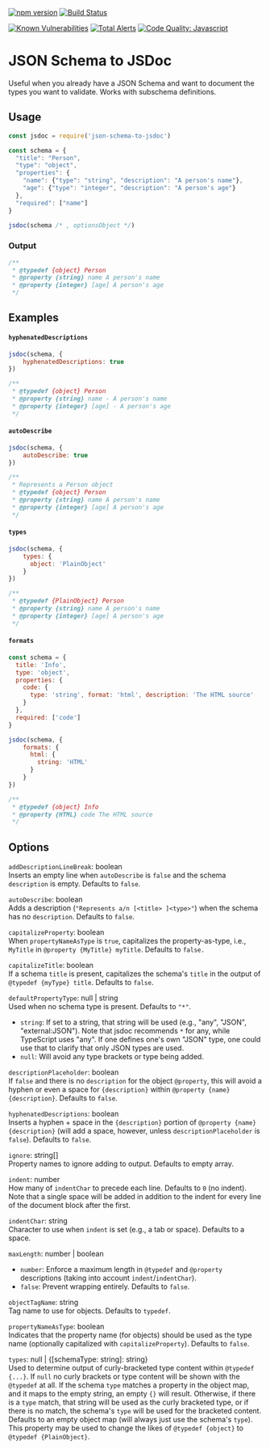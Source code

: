 [![npm version](https://img.shields.io/npm/v/json-schema-to-jsdoc.svg)](https://www.npmjs.com/package/json-schema-to-jsdoc)
[![Build Status](https://travis-ci.org/n3ps/json-schema-to-jsdoc.svg?branch=master)](https://travis-ci.org/n3ps/json-schema-to-jsdoc)

[![Known Vulnerabilities](https://snyk.io/test/github/n3ps/json-schema-to-jsdoc/badge.svg)](https://snyk.io/test/github/n3ps/json-schema-to-jsdoc)
[![Total Alerts](https://img.shields.io/lgtm/alerts/g/n3ps/json-schema-to-jsdoc.svg?logo=lgtm&logoWidth=18)](https://lgtm.com/projects/g/n3ps/json-schema-to-jsdoc/alerts)
[![Code Quality: Javascript](https://img.shields.io/lgtm/grade/javascript/g/n3ps/json-schema-to-jsdoc.svg?logo=lgtm&logoWidth=18)](https://lgtm.com/projects/g/n3ps/json-schema-to-jsdoc/context:javascript)

# JSON Schema to JSDoc

Useful when you already have a JSON Schema and want to document the types you want to validate. Works with subschema definitions.

## Usage

```js
const jsdoc = require('json-schema-to-jsdoc')

const schema = {
  "title": "Person",
  "type": "object",
  "properties": {
    "name": {"type": "string", "description": "A person's name"},
    "age": {"type": "integer", "description": "A person's age"}
  },
  "required": ["name"]
}

jsdoc(schema /* , optionsObject */)
```

### Output

```js
/**
 * @typedef {object} Person
 * @property {string} name A person's name
 * @property {integer} [age] A person's age
 */
```

## Examples

#### `hyphenatedDescriptions`

```js
jsdoc(schema, {
    hyphenatedDescriptions: true
})
```

```js
/**
 * @typedef {object} Person
 * @property {string} name - A person's name
 * @property {integer} [age] - A person's age
 */
```

#### `autoDescribe`

```js
jsdoc(schema, {
    autoDescribe: true
})
```

```js
/**
 * Represents a Person object
 * @typedef {object} Person
 * @property {string} name A person's name
 * @property {integer} [age] A person's age
 */
```

#### `types`

```js
jsdoc(schema, {
    types: {
      object: 'PlainObject'
    }
})
```

```js
/**
 * @typedef {PlainObject} Person
 * @property {string} name A person's name
 * @property {integer} [age] A person's age
 */
```

#### `formats`

```js
const schema = {
  title: 'Info',
  type: 'object',
  properties: {
    code: {
      type: 'string', format: 'html', description: 'The HTML source'
    }
  },
  required: ['code']
}

jsdoc(schema, {
    formats: {
      html: {
        string: 'HTML'
      }
    }
})
```

```js
/**
 * @typedef {object} Info
 * @property {HTML} code The HTML source
 */
```

## Options

`addDescriptionLineBreak`: boolean  
Inserts an empty line when `autoDescribe` is `false` and the schema 
`description` is empty. Defaults to `false`.

`autoDescribe`: boolean  
Adds a description (`"Represents a/n [<title> ]<type>"`) when the 
schema has no `description`. Defaults to `false`.

`capitalizeProperty`: boolean  
When `propertyNameAsType` is `true`, capitalizes the property-as-type, 
i.e., `MyTitle` in `@property {MyTitle} myTitle`. Defaults to `false.`

`capitalizeTitle`: boolean  
If a schema `title` is present, capitalizes the schema's `title` in the 
output of `@typedef {myType} title`. Defaults to `false`.

`defaultPropertyType`: null | string  
Used when no schema type is present. Defaults to `"*"`.
  - `string`: If set to a string, that string will be used (e.g., 
    "any", "JSON", "external:JSON"). Note that jsdoc recommends `*` for 
    any, while TypeScript uses "any". If one defines one's own "JSON" 
    type, one could use that to clarify that only JSON types are used. 
  - `null`: Will avoid any type brackets or type being added. 

`descriptionPlaceholder`: boolean  
If `false` and there is no `description` for the object `@property`, 
this will avoid a hyphen or even a space for `{description}` within 
`@property {name}{description}`. Defaults to `false`.

`hyphenatedDescriptions`: boolean  
Inserts a hyphen + space in the `{description}` portion of 
`@property {name}{description}` (will add a space, however, unless 
`descriptionPlaceholder` is `false`). Defaults to `false`.

`ignore`: string[]  
Property names to ignore adding to output. Defaults to empty array.

`indent`: number  
How many of `indentChar` to precede each line. Defaults to `0` (no 
indent). Note that a single space will be added in addition to the 
indent for every line of the document block after the first.

`indentChar`: string  
Character to use when `indent` is set (e.g., a tab or space). 
Defaults to a space.

`maxLength`: number | boolean  
  - `number`: Enforce a maximum length in `@typedef` and `@property` 
    descriptions (taking into account `indent`/`indentChar`). 
  - `false`: Prevent wrapping entirely. Defaults to `false`.

`objectTagName`: string  
Tag name to use for objects. Defaults to `typedef`.

`propertyNameAsType`: boolean   
Indicates that the property name (for objects) should be used as the 
type name (optionally capitalized with `capitalizeProperty`). Defaults 
to `false`.

`types`: null | {[schemaType: string]: string}  
Used to determine output of curly-bracketed type content within 
`@typedef {...}`. 
If `null` no curly brackets or type content will be shown with the 
`@typedef` at all. If the schema `type` matches a property in the object map, and it maps to the empty string, an empty `{}` will result. Otherwise, if there is a `type` match, that string will be used as the curly bracketed type, or if there is no match, the schema's `type` will be used for the bracketed content. Defaults to an empty object map (will always just use the schema's `type`). This property may be used to change the likes of `@typedef {object}` to `@typedef {PlainObject}`.
